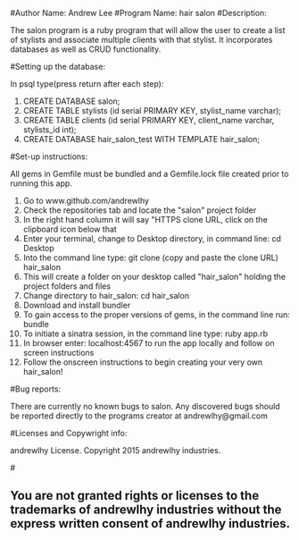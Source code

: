 #Author Name: Andrew Lee
#Program Name: hair salon
#Description: <p>The salon program is a ruby program that will allow the user to create a list of stylists and associate multiple clients with that stylist.  It incorporates databases as well as CRUD functionality.</p>
#Setting up the database:
<p>In psql type(press return after each step):
<ol>
<li>CREATE DATABASE salon;</li>
<li>CREATE TABLE stylists (id serial PRIMARY KEY, stylist_name varchar);</li>
<li>CREATE TABLE clients (id serial PRIMARY KEY, client_name varchar, stylists_id int);</li>
<li>CREATE DATABASE hair_salon_test WITH TEMPLATE hair_salon;</li>
</ol>

#Set-up instructions:
<p>All gems in Gemfile must be bundled and a Gemfile.lock file created prior to running this app.</p>
<ol>
<li>Go to www.github.com/andrewlhy</li>
<li>Check the repositories tab and locate the "salon" project folder</li>
<li>In the right hand column it will say "HTTPS clone URL, click on the clipboard icon below that</li>
<li>Enter your terminal, change to Desktop directory, in command line: cd Desktop</li>
<li>Into the command line type: git clone (copy and paste the clone URL) hair_salon</li>
<li>This will create a folder on your desktop called "hair_salon" holding the project folders and files</li>
<li>Change directory to hair_salon: cd hair_salon</li>
<li>Download and install bundler</li>
<li>To gain access to the proper versions of gems, in the command line run: bundle</li>
<li>To initiate a sinatra session, in the command line type: ruby app.rb</li>
<li>In browser enter: localhost:4567 to run the app locally and follow on screen instructions</li>
<li>Follow the onscreen instructions to begin creating your very own hair_salon!</li>
</ol>
</p>
#Bug reports: <p>There are currently no known bugs to salon.  Any discovered bugs should be reported
directly to the programs creator at andrewlhy@gmail.com</p>
#Licenses and Copywright info: <p>andrewlhy License.  Copyright 2015 andrewlhy industries.</p>
#<h2>You are not granted rights or licenses to the trademarks of andrewlhy industries without the express written consent of andrewlhy industries.</h2>
